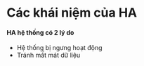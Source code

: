 # Các khái niệm của HA

#### HA hệ thống có 2 lý do

- Hệ thống bị ngưng hoạt động
- Tránh mất mát dữ liệu